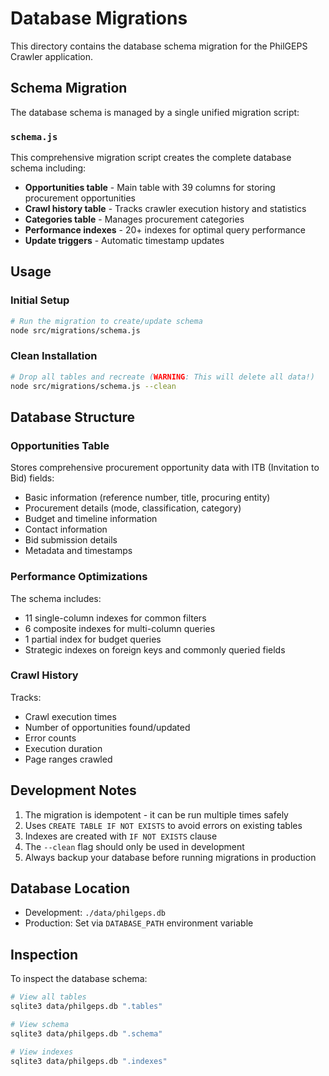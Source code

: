 # Database Migrations

This directory contains the database schema migration for the PhilGEPS Crawler application.

## Schema Migration

The database schema is managed by a single unified migration script:

### `schema.js`

This comprehensive migration script creates the complete database schema including:

- **Opportunities table** - Main table with 39 columns for storing procurement opportunities
- **Crawl history table** - Tracks crawler execution history and statistics
- **Categories table** - Manages procurement categories
- **Performance indexes** - 20+ indexes for optimal query performance
- **Update triggers** - Automatic timestamp updates

## Usage

### Initial Setup
```bash
# Run the migration to create/update schema
node src/migrations/schema.js
```

### Clean Installation
```bash
# Drop all tables and recreate (WARNING: This will delete all data!)
node src/migrations/schema.js --clean
```

## Database Structure

### Opportunities Table
Stores comprehensive procurement opportunity data with ITB (Invitation to Bid) fields:
- Basic information (reference number, title, procuring entity)
- Procurement details (mode, classification, category)
- Budget and timeline information
- Contact information
- Bid submission details
- Metadata and timestamps

### Performance Optimizations
The schema includes:
- 11 single-column indexes for common filters
- 6 composite indexes for multi-column queries
- 1 partial index for budget queries
- Strategic indexes on foreign keys and commonly queried fields

### Crawl History
Tracks:
- Crawl execution times
- Number of opportunities found/updated
- Error counts
- Execution duration
- Page ranges crawled

## Development Notes

1. The migration is idempotent - it can be run multiple times safely
2. Uses `CREATE TABLE IF NOT EXISTS` to avoid errors on existing tables
3. Indexes are created with `IF NOT EXISTS` clause
4. The `--clean` flag should only be used in development
5. Always backup your database before running migrations in production

## Database Location

- Development: `./data/philgeps.db`
- Production: Set via `DATABASE_PATH` environment variable

## Inspection

To inspect the database schema:
```bash
# View all tables
sqlite3 data/philgeps.db ".tables"

# View schema
sqlite3 data/philgeps.db ".schema"

# View indexes
sqlite3 data/philgeps.db ".indexes"
```
